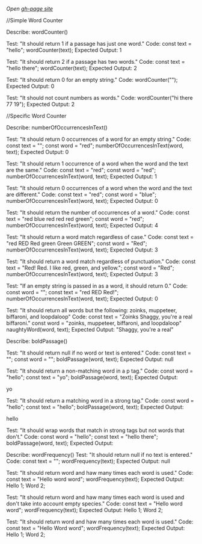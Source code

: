 
_Open [gh-page site](https://eabdrazakov.github.io/TextAnalyzer/)_

//Simple Word Counter

Describe: wordCounter()

Test: "It should return 1 if a passage has just one word." Code: const text = "hello"; wordCounter(text); Expected Output: 1

Test: "It should return 2 if a passage has two words." Code: const text = "hello there"; wordCounter(text); Expected Output: 2

Test: "It should return 0 for an empty string." Code: wordCounter(""); Expected Output: 0

Test: "It should not count numbers as words." Code: wordCounter("hi there 77 19"); Expected Output: 2

//Specific Word Counter

Describe: numberOfOccurrencesInText()

Test: "It should return 0 occurrences of a word for an empty string." Code: const text = ""; const word = "red"; numberOfOccurrencesInText(word, text); Expected Output: 0

Test: "It should return 1 occurrence of a word when the word and the text are the same." Code: const text = "red"; const word = "red"; numberOfOccurrencesInText(word, text); Expected Output: 1

Test: "It should return 0 occurrences of a word when the word and the text are different." Code: const text = "red"; const word = "blue"; numberOfOccurrencesInText(word, text); Expected Output: 0

Test: "It should return the number of occurrences of a word." Code: const text = "red blue red red red green"; const word = "red"; numberOfOccurrencesInText(word, text); Expected Output: 4

Test: "It should return a word match regardless of case." Code: const text = "red RED Red green Green GREEN"; const word = "Red"; numberOfOccurrencesInText(word, text); Expected Output: 3

Test: "It should return a word match regardless of punctuation." Code: const text = "Red! Red. I like red, green, and yellow."; const word = "Red"; numberOfOccurrencesInText(word, text); Expected Output: 3

Test: "If an empty string is passed in as a word, it should return 0." Code: const word = ""; const text = "red RED Red!"; numberOfOccurrencesInText(word, text); Expected Output: 0

Test: "It should return all words but the following: zoinks, muppeteer, biffaroni, and loopdaloop" Code: const text = "Zoinks Shaggy, you're a real biffaroni." const word = "zoinks, muppeteer, biffaroni, and loopdaloop" naughtyWord(word, text); Expected Output: "Shaggy, you're a real"

Describe: boldPassage()

Test: "It should return null if no word or text is entered." Code: const text = ""; const word = ""; boldPassage(word, text); Expected Output: null

Test: "It should return a non-matching word in a p tag." Code: const word = "hello"; const text = "yo"; boldPassage(word, text); Expected Output:

yo

Test: "It should return a matching word in a strong tag." Code: const word = "hello"; const text = "hello"; boldPassage(word, text); Expected Output:

hello

Test: "It should wrap words that match in strong tags but not words that don't." Code: const word = "hello"; const text = "hello there"; boldPassage(word, text); Expected Output:

Describe: wordFrequency()
Test: "It should return null if no text is entered."
Code:
const text = "";
wordFrequency(text);
Expected Output: null

Test: "It should return word and haw many times each word is used."
Code: 
const text = "Hello word word";
wordFrequency(text);
Expected Output:
Hello 1;
Word 2;

Test: "It should return word and haw many times each word is used and don't take into account empty species."
Code: 
const text = "Hello word word";
wordFrequency(text);
Expected Output:
Hello 1;
Word 2;

Test: "It should return word and haw many times each word is used."
Code: 
const text = "Hello Word word";
wordFrequency(text);
Expected Output:
Hello 1;
Word 2;


